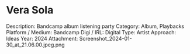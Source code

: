 # Vera Sola

Description: Bandcamp album listening party
Category: Album, Playbacks
Platform / Medium: Bandcamp
Digi / IRL: Digital
Type: Artist
Approach: Ideas
Year: 2024
Attachment: Screenshot_2024-01-30_at_21.06.00.jpeg.png